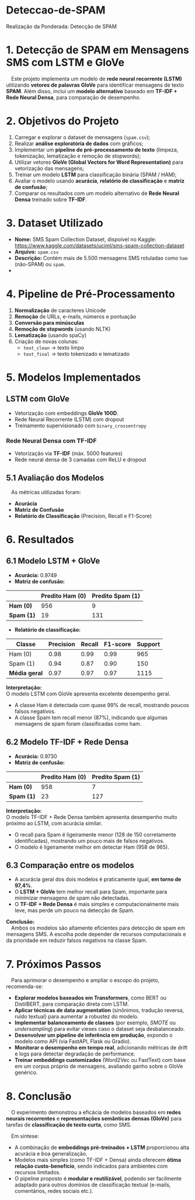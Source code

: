 # Deteccao-de-SPAM
Realização da Ponderada: Detecção de SPAM

# 1. Detecção de SPAM em Mensagens SMS com LSTM e GloVe

&emsp;Este projeto implementa um modelo de **rede neural recorrente (LSTM)** utilizando **vetores de palavras GloVe** para identificar mensagens de texto **SPAM**. Além disso, inclui um **modelo alternativo** baseado em **TF-IDF + Rede Neural Densa**, para comparação de desempenho.


# 2. Objetivos do Projeto

1. Carregar e explorar o dataset de mensagens (`spam.csv`);
2. Realizar **análise exploratória de dados** com gráficos;
3. Implementar um **pipeline de pré-processamento de texto** (limpeza, tokenização, lematização e remoção de stopwords);
4. Utilizar vetores **GloVe (Global Vectors for Word Representation)** para vetorização das mensagens;
5. Treinar um modelo **LSTM** para classificação binária (SPAM / HAM);
6. Avaliar o modelo usando **acurácia**, **relatório de classificação** e **matriz de confusão**;
7. Comparar os resultados com um modelo alternativo de **Rede Neural Densa** treinado sobre **TF-IDF**.


# 3. Dataset Utilizado

- **Nome:** SMS Spam Collection Dataset, dispoível no Kaggle: https://www.kaggle.com/datasets/uciml/sms-spam-collection-dataset
- **Arquivo:** `spam.csv`  
- **Descrição:** Contém mais de 5.500 mensagens SMS rotuladas como `ham` (não-SPAM) ou `spam`.
- 

# 4. Pipeline de Pré-Processamento

1. **Normalização** de caracteres Unicode  
2. **Remoção** de URLs, e-mails, números e pontuação  
3. **Conversão para minúsculas**  
4. **Remoção de stopwords** (usando NLTK)  
5. **Lematização** (usando spaCy)  
6. Criação de novas colunas:
   - `text_clean` → texto limpo  
   - `text_final` → texto tokenizado e lematizado  


# 5.  Modelos Implementados

##  LSTM com GloVe
- Vetorização com embeddings **GloVe 100D**.
- Rede Neural Recorrente (LSTM) com dropout
- Treinamento supervisionado com `binary_crossentropy`

### Rede Neural Densa com TF-IDF
- Vetorização via **TF-IDF** (máx. 5000 features)
- Rede neural densa de 3 camadas com ReLU e dropout


## 5.1 Avaliação dos Modelos

&emsp;As métricas utilizadas foram:
- **Acurácia**
- **Matriz de Confusão**
- **Relatório de Classificação** (Precision, Recall e F1-Score)


# 6. Resultados

## 6.1 Modelo LSTM + GloVe

- **Acurácia:** 0.9749  
- **Matriz de confusão:**

|          | Predito Ham (0) | Predito Spam (1) |
|----------|-----------------|-----------------|
| **Ham (0)**  | 956             | 9               |
| **Spam (1)** | 19              | 131             |

- **Relatório de classificação:**

| Classe   | Precision | Recall | F1-score | Support |
|----------|-----------|--------|----------|---------|
| Ham (0)  | 0.98      | 0.99   | 0.99     | 965     |
| Spam (1) | 0.94      | 0.87   | 0.90     | 150     |
| **Média geral** | 0.97      | 0.97   | 0.97     | 1115    |

**Interpretação:**  
O modelo LSTM com GloVe apresenta excelente desempenho geral.  
- A classe Ham é detectada com quase 99% de recall, mostrando poucos falsos negativos.  
- A classe Spam tem recall menor (87%), indicando que algumas mensagens de spam foram classificadas como ham.


## 6.2 Modelo TF-IDF + Rede Densa

- **Acurácia:** 0.9730  
- **Matriz de confusão:**

|          | Predito Ham (0) | Predito Spam (1) |
|----------|-----------------|-----------------|
| **Ham (0)**  | 958             | 7               |
| **Spam (1)** | 23              | 127             |

**Interpretação:**  
O modelo TF-IDF + Rede Densa também apresenta desempenho muito próximo ao LSTM, com acurácia similar.  
- O recall para Spam é ligeiramente menor (128 de 150 corretamente identificadas), mostrando um pouco mais de falsos negativos.  
- O modelo é ligeiramente melhor em detectar Ham (958 de 965).


## 6.3 Comparação entre os modelos

- A acurácia geral dos dois modelos é praticamente igual, **em torno de 97,4%**.  
- O **LSTM + GloVe** tem melhor recall para Spam, importante para minimizar mensagens de spam não detectadas.  
- O **TF-IDF + Rede Densa** é mais simples e computacionalmente mais leve, mas perde um pouco na detecção de Spam.

**Conclusão:**  
&emsp;Ambos os modelos são altamente eficientes para detecção de spam em mensagens SMS. A escolha pode depender de recursos computacionais e da prioridade em reduzir falsos negativos na classe Spam.


# 7. Próximos Passos

&emsp;Para aprimorar o desempenho e ampliar o escopo do projeto, recomenda-se:

-  **Explorar modelos baseados em Transformers**, como BERT ou DistilBERT, para comparação direta com LSTM.  
- **Aplicar técnicas de data augmentation** (sinônimos, tradução reversa, ruído textual) para aumentar a robustez do modelo.  
- **Implementar balanceamento de classes** (por exemplo, *SMOTE* ou *undersampling*) para evitar vieses caso o dataset seja desbalanceado.  
- **Desenvolver um pipeline de inferência em produção**, expondo o modelo como API (via FastAPI, Flask ou Gradio).  
- **Monitorar o desempenho em tempo real**, adicionando métricas de drift e logs para detectar degradação de performance.  
- **Treinar embeddings customizados** (Word2Vec ou FastText) com base em um corpus próprio de mensagens, avaliando ganho sobre o GloVe genérico.

# 8. Conclusão

&emsp;O experimento demonstrou a eficácia de modelos baseados em **redes neurais recorrentes** e **representações semânticas densas (GloVe)** para tarefas de **classificação de texto curta**, como SMS.

&emsp;Em síntese:
- A combinação de **embeddings pré-treinados + LSTM** proporcionou alta acurácia e boa generalização.
- Modelos mais simples (como TF-IDF + Densa) ainda oferecem **ótima relação custo-benefício**, sendo indicados para ambientes com recursos limitados.
- O pipeline proposto é **modular e reutilizável**, podendo ser facilmente adaptado para outros domínios de classificação textual (e-mails, comentários, redes sociais etc.).
